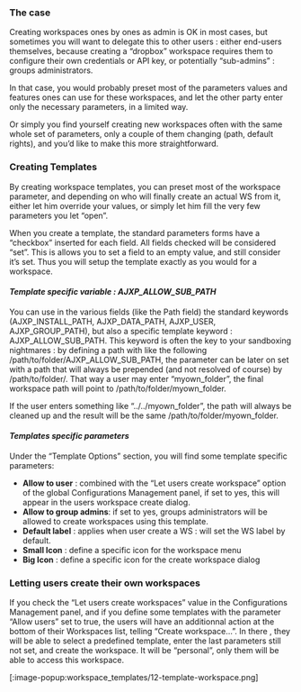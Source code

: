 ### The case
Creating workspaces ones by ones as admin is OK in most cases, but sometimes you will want to delegate this to other users : either end-users themselves, because creating a “dropbox” workspace requires them to configure their own credentials or API key, or potentially “sub-admins” : groups administrators.

In that case, you would probably preset most of the parameters values and features ones can use for these workspaces, and let the other party enter only the necessary parameters, in a limited way.

Or simply you find yourself creating new workspaces often with the same whole set of parameters, only a couple of them changing (path, default rights), and you’d like to make this more straightforward.

### Creating Templates
By creating workspace templates, you can preset most of the workspace parameter, and depending on who will finally create an actual WS from it, either let him override your values, or simply let him fill the very few parameters you let “open”.

When you create a template, the standard parameters forms have a “checkbox” inserted for each field. All fields checked will be considered “set”. This is allows you to set a field to an empty value, and still consider it’s set. Thus you will setup the template exactly as you would for a workspace.

#### _Template specific variable : AJXP_ALLOW_SUB_PATH_

You can use in the various fields (like the Path field) the standard keywords (AJXP_INSTALL_PATH, AJXP_DATA_PATH, AJXP_USER, AJXP_GROUP_PATH), but also a specific template keyword : AJXP_ALLOW_SUB_PATH. This keyword is often the key to your sandboxing nightmares : by defining a path with like the following /path/to/folder/AJXP_ALLOW_SUB_PATH, the parameter can be later on set with a path that will always be prepended (and not resolved of course) by /path/to/folder/. That way a user may enter “myown_folder”, the final workspace path will point to /path/to/folder/myown_folder.

If the user enters something like “../../myown_folder”, the path will always be cleaned up and the result will be the same /path/to/folder/myown_folder.

#### _Templates specific parameters_

Under the “Template Options” section, you will find some template specific parameters:

+ **Allow to user** : combined with the “Let users create workspace” option of the global Configurations Management panel, if set to yes, this will appear in the users workspace create dialog.
+ **Allow to group admins**: if set to yes, groups administrators will be allowed to create workspaces using this template.
+ **Default label** : applies when user create a WS : will set the WS label by default.
+ **Small Icon** : define a specific icon for the workspace menu
+ **Big Icon** : define a specific icon for the create workspace dialog

### Letting users create their own workspaces
If you check the “Let users create workspaces” value in the Configurations Management panel, and if you define some templates with the parameter “Allow users” set to true, the users will have an additionnal action at the bottom of their Workspaces list, telling “Create workspace…”. In there , they will be able to select a predefined template, enter the last parameters still not set, and create the workspace. It will be “personal”, only them will be able to access this workspace.

[:image-popup:workspace_templates/12-template-workspace.png]